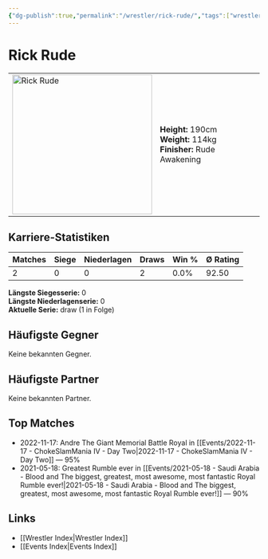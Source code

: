 ```yaml
---
{"dg-publish":true,"permalink":"/wrestler/rick-rude/","tags":["wrestler"],"noteIcon":"","created":"2025-08-11T09:33:20.694+02:00"}
---
```



# Rick Rude

<table>
<tr>
<td><img src="Rick Rude.png" width="280" alt="Rick Rude"></td>
<td>
<b>Height:</b> 190cm<br>
<b>Weight:</b> 114kg<br>
<b>Finisher:</b> Rude Awakening<br>
</td>
</tr>
</table>

## Karriere-Statistiken

| Matches | Siege | Niederlagen | Draws | Win % | Ø Rating |
|---------|-------|-------------|-------|-------|-----------|
| 2 | 0 | 0 | 2 | 0.0% | 92.50 |

**Längste Siegesserie:** 0<br>**Längste Niederlagenserie:** 0<br>**Aktuelle Serie:** draw (1 in Folge)


## Häufigste Gegner
Keine bekannten Gegner.

## Häufigste Partner
Keine bekannten Partner.

## Top Matches
- 2022-11-17: Andre The Giant Memorial Battle Royal in [[Events/2022-11-17 - ChokeSlamMania IV - Day Two\|2022-11-17 - ChokeSlamMania IV - Day Two]] — 95%
- 2021-05-18: Greatest Rumble ever in [[Events/2021-05-18 - Saudi Arabia - Blood and The biggest, greatest, most awesome, most fantastic Royal Rumble ever!\|2021-05-18 - Saudi Arabia - Blood and The biggest, greatest, most awesome, most fantastic Royal Rumble ever!]] — 90%

## Links
- [[Wrestler Index\|Wrestler Index]]
- [[Events Index\|Events Index]]
